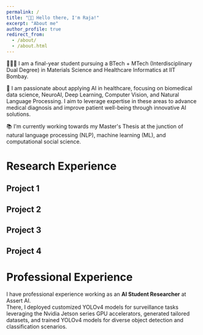 ```yaml
---
permalink: /
title: "👋🏼 Hello there, I'm Raja!"
excerpt: "About me"
author_profile: true
redirect_from: 
  - /about/
  - /about.html
---
```




👨🏻‍💻 I am a final-year student pursuing a BTech + MTech (Interdisciplinary Dual Degree) in Materials Science and Healthcare Informatics at IIT Bombay.

🔬 I am passionate about applying AI in healthcare, focusing on biomedical data science, NeuroAI, Deep Learning, Computer Vision, and Natural Language Processing. I aim to leverage expertise in these areas to advance medical diagnosis and improve patient well-being through innovative AI solutions.

📚 I'm currently working towards my Master's Thesis at the junction of natural language processing (NLP), machine learning (ML), and computational social science.


# Research Experience

##  Project 1

##  Project 2

##  Project 3

##  Project 4

# Professional Experience
I have professional experience working as an **AI Student Researcher** at Assert AI. \
There, I deployed customized YOLOv4 models for surveillance tasks leveraging the Nvidia Jetson series GPU accelerators, generated tailored datasets, and trained YOLOv4 models for diverse object detection and classification scenarios.









